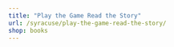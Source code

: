 ```yaml
---
title: "Play the Game Read the Story"
url: /syracuse/play-the-game-read-the-story/
shop: books
---
```

